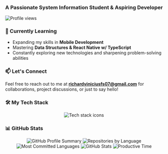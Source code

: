 <h3 align="center">A Passionate System Information Student & Aspiring Developer</h3>

<p align="left">
  <img src="https://komarev.com/ghpvc/?username=mockjk&label=Profile%20Views&color=0e75b6&style=flat" alt="Profile views" />
</p>

### 🌱 Currently Learning
- Expanding my skills in **Mobile Development**  
- Mastering **Data Structures & React Native w/ TypeScript**  
- Constantly exploring new technologies and sharpening problem-solving abilities  


### 📫 Let's Connect
Feel free to reach out to me at **richardviniciusfs07@gmail.com** for collaborations, project discussions, or just to say hello!

### 🛠️ My Tech Stack
<p align="center">
  <img src="https://skillicons.dev/icons?i=html,css,bootstrap,js,ts,jquery,java,c,py,nextjs,react,nodejs,express,mongodb,postgres,tailwind,npm,git,github,postman,docker,stackoverflow,vscode,arch,neovim,supabase,firebase,discord,discordjs,discordbots,bash,linux,idea,md,php,powershell,redux,regex,tensorflow,windows,ubuntu,mysql,figma,visualstudio,svg&perline=15" alt="Tech stack icons" />
</p>

### 📊 GitHub Stats
<div align="center">
  <img src="https://github-profile-summary-cards.vercel.app/api/cards/profile-details?username=mockjk&theme=aura" alt="GitHub Profile Summary" />
  <img src="https://github-profile-summary-cards.vercel.app/api/cards/repos-per-language?username=mockjk&theme=aura" alt="Repositories by Language" />
  <img src="https://github-profile-summary-cards.vercel.app/api/cards/most-commit-language?username=mockjk&theme=aura" alt="Most Committed Languages" />
  <img src="https://github-profile-summary-cards.vercel.app/api/cards/stats?username=mockjk&theme=aura" alt="GitHub Stats" />
  <img src="https://github-profile-summary-cards.vercel.app/api/cards/productive-time?username=mockjk&theme=aura&utcOffset=-3" alt="Productive Time" />
</div>
